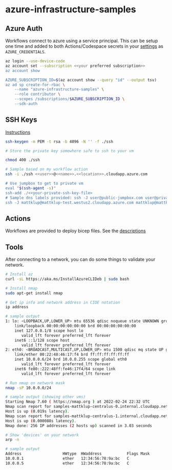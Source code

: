 # azure-infrastructure-samples

## Azure Auth

Workflows connect to azure using a service principal.  This can be setup one time and added to both Actions/Codespace secrets in your [settings](https://docs.github.com/en/actions/security-guides/encrypted-secrets) as `AZURE_CREDENTIALS`.

```bash
az login --use-device-code
az account set --subscription <<your preferred subscription>>
az account show

AZURE_SUBSCRIPTION_ID=$(az account show --query "id" --output tsv)
az ad sp create-for-rbac \
    --name "azure-infrastructure-samples" \
    --role contributor \
    --scopes /subscriptions/$AZURE_SUBSCRIPTION_ID \
    --sdk-auth
```

## SSH Keys

[Instructions](https://docs.microsoft.com/en-us/azure/virtual-machines/linux/mac-create-ssh-keys)

```bash
ssh-keygen -m PEM -t rsa -b 4096 -N '' -f ./ssh

# Store the private key somewhere safe to ssh to your vm

chmod 400 ./ssh

# Sample based on my workflow action
ssh -i ./ssh <<user>>@<<name>>.<<location>>.cloudapp.azure.com

# Use jumpbox to get to private vm
eval "$(ssh-agent -s)"
ssh-add ./<<your-private-ssh-key-file>
# Sample dns labels provided: ssh -J user@public-jumpbox.com user@private-dns-name.com
ssh -J mattklup@mattklup-test.westus2.cloudapp.azure.com mattklup@mattklup-test-0.mattklup-test.com
```

## Actions

Workflows are provided to deploy bicep files.  See the [descriptions](bicep/README.md)

## Tools

After connecting to a network, you can do some things to validate your network.

```bash
# Install az
curl -sL https://aka.ms/InstallAzureCLIDeb | sudo bash

# Install nmap
sudo apt-get install nmap

# Get ip info and network address in CIDE notation
ip address

# sample output
1: lo: <LOOPBACK,UP,LOWER_UP> mtu 65536 qdisc noqueue state UNKNOWN group default qlen 1000
    link/loopback 00:00:00:00:00:00 brd 00:00:00:00:00:00
    inet 127.0.0.1/8 scope host lo
       valid_lft forever preferred_lft forever
    inet6 ::1/128 scope host 
       valid_lft forever preferred_lft forever
2: eth0: <BROADCAST,MULTICAST,UP,LOWER_UP> mtu 1500 qdisc mq state UP group default qlen 1000
    link/ether 00:22:48:46:17:f4 brd ff:ff:ff:ff:ff:ff
    inet 10.0.0.6/24 brd 10.0.0.255 scope global eth0
       valid_lft forever preferred_lft forever
    inet6 fe80::222:48ff:fe46:17f4/64 scope link 
       valid_lft forever preferred_lft forever

# Run nmap on network mask
nmap -sP 10.0.0.0/24

# sample output (showing other vms)
Starting Nmap 7.60 ( https://nmap.org ) at 2022-02-24 22:32 UTC
Nmap scan report for samples-mattklup-centralus-0.internal.cloudapp.net (10.0.0.5)
Host is up (0.019s latency).
Nmap scan report for samples-mattklup-centralus-1.internal.cloudapp.net (10.0.0.6)
Host is up (0.000088s latency).
Nmap done: 256 IP addresses (2 hosts up) scanned in 3.03 seconds

# Show 'devices' on your network
arp -n

# sample output
Address                  HWtype  HWaddress           Flags Mask            Iface
10.0.0.1                 ether   12:34:56:78:9a:bc   C                     eth0
10.0.0.5                 ether   12:34:56:78:9a:bc   C                     eth0
```
